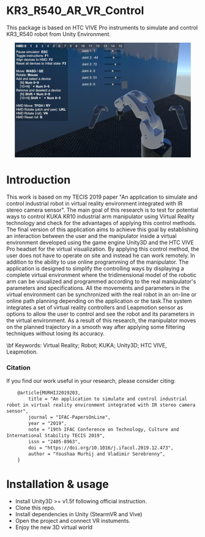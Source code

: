 # KR3_R540_AR_VR_Control

This package is based on HTC VIVE Pro instruments to simulate and control  KR3_R540 robot from Unity Environment. 
<p align="center">
  <img width="460" height="300" src="/1.png"> </img>
</p>

# Introduction
This work is based on my TECIS 2019 paper "An application to simulate and control industrial robot in virtual reality environment integrated with IR stereo camera sensor". 
The main goal of this research is to test for potential ways to control KUKA KR10 industrial arm manipulator using Virtual Reality technology and check for the advantages of applying this control methods. The final version of this application aims to achieve this goal by establishing an interaction between the user and the manipulator inside a virtual environment developed using the game engine Unity3D and the HTC VIVE Pro headset for the virtual visualization. By applying this control method, the user does not have to operate on site and instead he can work remotely. In addition to the ability to use online programming of the manipulator. The application is designed to simplify the controlling ways by displaying a complete virtual environment where the tridimensional model of the robotic arm can be visualized and programmed according to the real manipulator's parameters and specifications. All the movements and parameters in the virtual environment can be synchronized with the real robot in an on-line or online path planning depending on the application or the task.The system integrates a set of virtual reality controllers and Leapmotion sensor as options to allow the user to control and see the robot and its parameters in the virtual environment. As a result of this research, the manipulator moves on the planned trajectory in a smooth way after applying some filtering techniques without losing its accuracy.

\bf Keywords: Virtual Reality; Robot; KUKA; Unity3D; HTC VIVE, Leapmotion.

### Citation
If you find our work useful in your research, please consider citing:

        @article{MURHIJ2019203,
            title = "An application to simulate and control industrial robot in virtual reality environment integrated with IR stereo camera sensor",
            journal = "IFAC-PapersOnLine",
            year = "2019",
            note = "19th IFAC Conference on Technology, Culture and International Stability TECIS 2019",
            issn = "2405-8963",
            doi = "https://doi.org/10.1016/j.ifacol.2019.12.473",
            author = "Youshaa Murhij and Vladimir Serebrenny",
        }

# Installation & usage
* Install Unity3D >= v1.5f following official instruction.
* Clone this repo.
* Install dependencies in Unity (StearmVR and Vive)
* Open the project and connect VR instuments.
* Enjoy the new 3D virtual world
